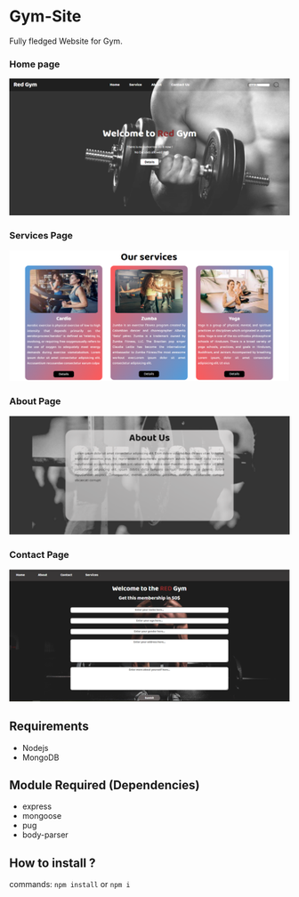 # Gym-Site
Fully fledged Website for Gym. 

### Home page
<img src="banner/home.png" alt="home.png"/>

### Services Page
<img src="banner/services.png" alt="services.png"/>
 
### About Page
<img src="banner/about.png" alt="about.png"/>

### Contact Page
<img src="banner/contact.png" alt="contact.png"/>

## Requirements
- Nodejs
- MongoDB

## Module Required (Dependencies)
- express
- mongoose
- pug
- body-parser

## How to install ?
commands:
``` npm install ``` or `npm i`
